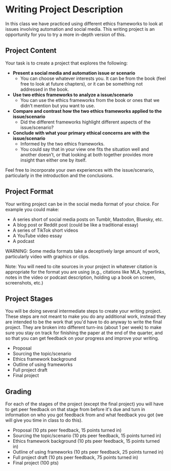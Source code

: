 # Writing Project Description

In this class we have practiced using different ethics frameworks to look at issues involving automation and social media. This writing project is an opportunity for you to try a more in-depth version of this.

## Project Content

Your task is to create a project that explores the following: 
- **Present a social media and automation issue or scenario**
  -  You can choose whatever interests you. It can be from the book (feel free to look at future chapters), or it can be something not addressed in the book.
- **Use two ethics frameworks to analyze a issue/scenario**
  - You can use the ethics frameworks from the book or ones that we didn't mention but you want to use.
- **Compare and contrast how the two ethics frameworks applied to the issue/scenario**
  - Did the different frameworks highlight different aspects of the issue/scenario?
- **Conclude with what your primary ethical concerns are with the issue/scenario**
  - Informed by the two ethics frameworks. 
  - You could say that in your view one fits the situation well and another doesn’t, or that looking at both together provides more insight than either one by itself. 
 

Feel free to incorporate your own experiences with the issue/scenario, particularly in the introduction and the conclusions.

## Project Format

Your writing project can be in the social media format of your choice. For example you could make:
* A series short of social media posts on Tumblr, Mastodon, Bluesky, etc.
* A blog post or Reddit post (could be like a traditional essay)
* A series of TikTok short videos
* A YouTube video essay
* A podcast

WARNING: Some media formats take a deceptively large amount of work, particularly video with graphics or clips.

Note: You will need to cite sources in your project in whatever citation is appropriate for the format you are using (e.g., citations like MLA, hyperlinks, notes in the video or podcast description, holding up a book on screen, screenshots, etc.)

## Project Stages
You will be doing several intermediate steps to create your writing project. These steps are not meant to make you do any additional work, instead they are intended to be the work that you'd have to do anyway to write the final project. They are broken into different turn-ins (about 1 per week) to make sure you stay on track for finishing the paper at the end of the quarter, and so that you can get feedback on your progress and improve your writing.

- Proposal
- Sourcing the topic/scenario
- Ethics framework background
- Outline of using frameworks
- Full project draft
- Final project

## Grading
For each of the stages of the project (except the final project) you will have to get peer feedback on that stage from before it's due and turn in information on who you got feedback from and what feedback you got (we will give you time in class to do this).

- Proposal (10 pts peer feedback, 15 points turned in)
- Sourcing the topic/scenario (10 pts peer feedback, 15 points turned in)
- Ethics framework background (10 pts peer feedback, 15 points turned in)
- Outline of using frameworks (10 pts peer feedback, 25 points turned in)
- Full project draft (10 pts peer feedback, 75 points turned in)
- Final project (100 pts)
